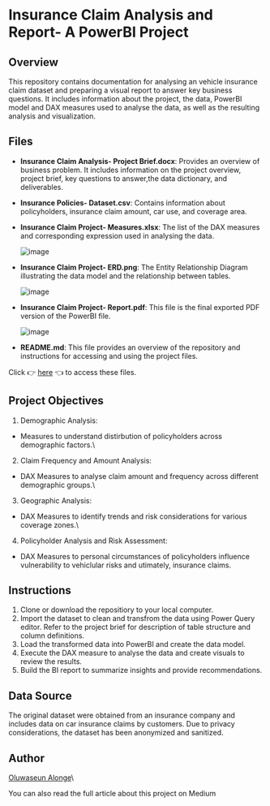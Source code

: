 # Insurance Claim Analysis and Report-  A PowerBI Project
## Overview
This repository contains documentation for analysing an vehicle insurance claim dataset and preparing a visual report to answer key business questions. It includes information about the project, the data, PowerBI model and DAX measures used to analyse the data, as well as the resulting analysis and visualization.

## Files
- **Insurance Claim Analysis- Project Brief.docx**: Provides an overview of business problem. It includes information on the project overview, project brief, key questions to answer,the data dictionary, and deliverables.
- **Insurance Policies- Dataset.csv**: Contains information about policyholders, insurance claim amount, car use, and coverage area.
- **Insurance Claim Project- Measures.xlsx**: The list of the DAX measures and corresponding expression used in analysing the data.
  
  ![image](https://github.com/user-attachments/assets/200c58ec-a122-42f6-b72f-948da890da8c)

- **Insurance Claim Project- ERD.png**: The Entity Relationship Diagram illustrating the data model and the relationship between tables.
  
  ![image](https://github.com/user-attachments/assets/4587aebd-c314-4127-9b5f-ec2a8d652e8c)

- **Insurance Claim Project- Report.pdf**: This file is the final exported PDF version of the PowerBI file.
  
  ![image](https://github.com/user-attachments/assets/af748178-dfbe-4d03-ba89-894751f32b74)

- **README.md**: This file provides an overview of the repository and instructions for accessing  and using the project files.
  

Click 👉 [here](https://drive.google.com/drive/folders/1XFBOXMf5gpztES5nJtlvI9RXkvP6qkRC?usp=drive_link) 👈  to access these files.

## Project Objectives
1. Demographic Analysis:
- Measures to understand distirbution of policyholders across demographic factors.\
2. Claim Frequency and Amount Analysis:
- DAX Measures to analyse claim amount and frequency across different demographic groups.\
3. Geographic Analysis:
- DAX Measures to identify trends and risk considerations for various coverage zones.\
4. Policyholder Analysis and Risk Assessment:
- DAX Measures to personal circumstances of policyholders influence vulnerability to vehiclular risks and utimately, insurance claims.
  
## Instructions
1. Clone or download the repositiory to your local computer.
2. Import the dataset to clean and transfrom the data using Power Query editor. Refer to the project brief for description of table structure and column definitions.
3. Load the transformed data into PowerBI and create the data model.
4. Execute the DAX measure to analyse the data and create visuals to review the results.
5. Build the BI report to summarize insights and provide recommendations.

## Data Source
The original dataset were obtained from an insurance company and includes data on car insurance claims by customers. Due to privacy considerations, the dataset has been anonymized and sanitized.

## Author
[Oluwaseun Alonge](www.linkedin.com/in/oluwaseun-alonge)\

You can also read the full article about this project on Medium

 
